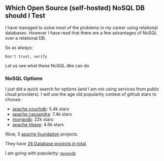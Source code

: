 

## Which Open Source (self-hosted) NoSQL DB should I Test

I have managed to solve most of the problems in my career using relational databases.
However I have read that there are a few advantages of NoSQL over a relational DB.

So as always:

    Don't trust, verify

Let us see what these NoSQL dbs can do

### NoSQL Options

I just did a quick search for options (and I am not using services from public cloud providers).
I will use the age old popularity contest of github stars to choose:

* [apache couchdb](https://github.com/apache/couchdb): 5.4k stars
* [apache cassandra](https://github.com/apache/cassandra): 7.4k stars
* [mongodb](https://github.com/mongodb/mongo): 22k stars
* [apache hbase](https://github.com/apache/hbase): 4.6k stars

Wow, 3 [apache foundation](https://en.wikipedia.org/wiki/The_Apache_Software_Foundation) projects.

They have [26 Database projects in total](https://projects.apache.org/projects.html?category#database).

I am going with popularity: [`mongodb`](./mongodb.md)
